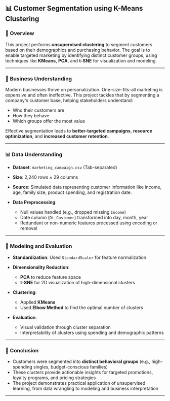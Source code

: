 
## 📊 Customer Segmentation using K-Means Clustering

### 🧩 Overview

This project performs **unsupervised clustering** to segment customers based on their demographics and purchasing behavior. The goal is to enable targeted marketing by identifying distinct customer groups, using techniques like **KMeans**, **PCA**, and **t-SNE** for visualization and modeling.

---

### 💼 Business Understanding

Modern businesses thrive on personalization. One-size-fits-all marketing is expensive and often ineffective. This project tackles that by segmenting a company's customer base, helping stakeholders understand:

* Who their customers are
* How they behave
* Which groups offer the most value

Effective segmentation leads to **better-targeted campaigns**, **resource optimization**, and **increased customer retention**.

---

### 📊 Data Understanding

* **Dataset**: `marketing_campaign.csv` (Tab-separated)
* **Size**: 2,240 rows × 29 columns
* **Source**: Simulated data representing customer information like income, age, family size, product spending, and registration date.
* **Data Preprocessing**:

  * Null values handled (e.g., dropped missing `Income`)
  * Date column (`Dt_Customer`) transformed into day, month, year
  * Redundant or non-numeric features processed using encoding or removal

---

### 🤖 Modeling and Evaluation

* **Standardization**: Used `StandardScaler` for feature normalization
* **Dimensionality Reduction**:

  * **PCA** to reduce feature space
  * **t-SNE** for 2D visualization of high-dimensional clusters
* **Clustering**:

  * Applied **KMeans**
  * Used **Elbow Method** to find the optimal number of clusters
* **Evaluation**:

  * Visual validation through cluster separation
  * Interpretability of clusters using spending and demographic patterns

---

### 📌 Conclusion

* Customers were segmented into **distinct behavioral groups** (e.g., high-spending singles, budget-conscious families)
* These clusters provide actionable insights for targeted promotions, loyalty programs, and pricing strategies
* The project demonstrates practical application of unsupervised learning, from data wrangling to modeling and business interpretation

---

